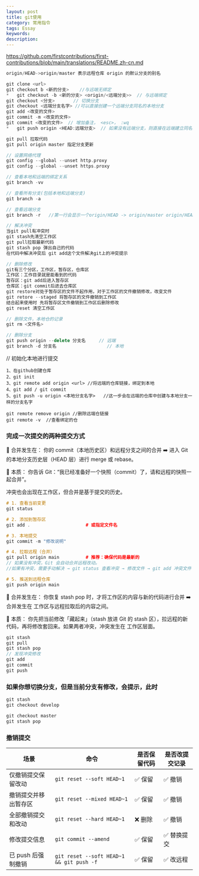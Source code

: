 ```yaml
---
layout: post
title: git使用
category: 常用指令
tags: Essay
keywords: 
description: 
---
```


<https://github.com/firstcontributions/first-contributions/blob/main/translations/README.zh-cn.md>
```cpp
origin/HEAD->origin/master 表示远程仓库 origin 的默认分支的别名
```
```cpp
git clone <url>
git checkout b <新的分支>    //与远端无绑定
*	git checkout -b <新的分支> <origin/<远端分支>>	// 与远端绑定
git checkout <分支>  		// 切换分支
git checkout <远端分支名字> //可以直接创建一个远端分支同名的本地分支
git add <改变的文件>
git commit -m <改变的文件>
git commit <改变的文件>	// 增加备注， <esc>， :wq
*	git push origin <HEAD:远端分支>  // 如果没有远端分支，则直接在远端建立同名分支

git pull 拉取代码
git pull origin master 指定分支更新

// 设置网络代理
git config --global --unset http.proxy
git config --global --unset https.proxy

// 查看本地和远端的绑定关系
git branch -vv

// 查看所有分支(包括本地和远端分支)
git branch -a

// 查看远端分支
git branch -r   //第一行会显示一个origin/HEAD -> origin/master origin/HEAD 是 Git 中的一个特殊引用，它表示远程仓库（origin）的默认分支, 起到一个指示作用

// 解决冲突
当git pull有冲突时
git stash先清空工作区
git pull拉取最新代码
git stash pop 弹出自己的代码
在代码中解决冲突后 git add这个文件解决git上的冲突提示

// 删除修改
git有三个分区，工作区，暂存区，仓库区
工作区：工作目录就是能看到的代码
暂存区：git add后进入暂存区
仓库区：git commit后进去仓库区
git restore对处于暂存区的文件不起作用，对于工作区的文件撤销修改，改变文件
git retore --staged 将暂存区的文件撤销到工作区
结合起来使用时 先将暂存区文件撤销到工作区后删除修改
git reset 清空工作区

// 删除文件，本地仓的记录
git rm <文件名>

// 删除分支
git push origin --delete 分支名     // 远端
git branch -d 分支名					// 本地
```
// 初始化本地进行提交
```
1、在github创建仓库
2、git init
3、git remote add origin <url> //将远端的仓库链接，绑定到本地
4、git add / git commit
5、git push -u origin <本地分支名字>   //这一步会在远端的仓库中创建与本地分支一样的分支名字
```
```
git remote remove origin //删除远端仓链接
git remote -v  //查看绑定的仓
```
### 完成一次提交的两种提交方式
🔄 合并发生在：
你的 commit（本地历史区）和远程分支之间的合并
➡️ 进入 Git 的本地分支历史层（HEAD 层）进行 merge 或 rebase。

🧠 本质：
你告诉 Git：“我已经准备好一个快照（commit）了，请和远程的快照一起合并”。

冲突也会出现在工作区，但合并是基于提交的历史。
```cpp
# 1. 查看当前变更
git status

# 2. 添加到暂存区
git add .                     # 或指定文件名

# 3. 本地提交
git commit -m "修改说明"

# 4. 拉取远程（合并）
git pull origin main          # 推荐：确保代码是最新的
// 如果没有冲突，Git 会自动合并远程改动。
//如果有冲突，需要手动解决 → git status 查看冲突 → 修改文件 → git add 冲突文件 → git commit

# 5. 推送到远程仓库
git push origin main
```
🔄 合并发生在：
你恢复 stash pop 时，才将工作区的内容与新的代码进行合并
➡️ 合并发生在 工作区与远程拉取后的内容之间。

🧠 本质：
你先把当前修改「藏起来」（stash 放进 Git 的 stash 区），拉远程的新代码，再将修改套回来。如果两者冲突，冲突发生在 工作区层面。
```cpp
git stash
git pull
git stash pop
// 发现冲突修改
git add
git commit
git push
```
### 如果你想切换分支，但是当前分支有修改，会提示，此时
```cpp
git stash
git checkout develop

git checkout master
git stash pop
```

### 撤销提交
| 场景           | 命令                                       | 是否保留代码 | 是否改提交记录 |
| ------------ | ---------------------------------------- | ------ | ------- |
| 仅撤销提交保留改动    | `git reset --soft HEAD~1`                | ✅ 保留   | ✅ 撤销    |
| 撤销提交并移出暂存区   | `git reset --mixed HEAD~1`               | ✅ 保留   | ✅ 撤销    |
| 全部撤销提交和改动    | `git reset --hard HEAD~1`                | ❌ 删除   | ✅ 撤销    |
| 修改提交信息       | `git commit --amend`                     | ✅ 保留   | ✅ 替换提交  |
| 已 push 后强制撤销 | `git reset --soft HEAD~1 && git push -f` | ✅ 保留   | ✅ 改远程   |

